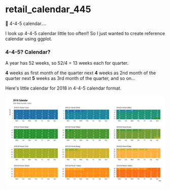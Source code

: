# retail_calendar_445

📅 4-4-5 calendar....

I look up 4-4-5 calendar little too often!!
So I just wanted to create reference calendar using ggplot. 

### 4-4-5? Calendar? 

A year has 52 weeks, so 52/4 = 13 weeks each for quarter. 

**4** weeks as first month of the quarter
next **4** weeks as 2nd month of the quarter
next **5** weeks as 3rd month of the quarter, and so on...


Here's little calendar for 2018 in 4-4-5 calendar format.

![](Images/2018_445_Cakebdar.png?raw=true)





